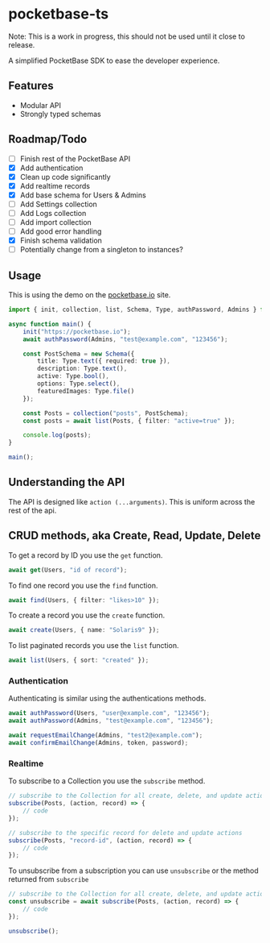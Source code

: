 # pocketbase-ts

Note: This is a work in progress, this should not be used until it close to release.

A simplified PocketBase SDK to ease the developer experience.

## Features

- Modular API
- Strongly typed schemas

## Roadmap/Todo

- [ ] Finish rest of the PocketBase API
- [x] Add authentication
- [x] Clean up code significantly
- [x] Add realtime records
- [x] Add base schema for Users & Admins
- [ ] Add Settings collection
- [ ] Add Logs collection
- [ ] Add import collection
- [ ] Add good error handling
- [x] Finish schema validation
- [ ] Potentially change from a singleton to instances?

## Usage

This is using the demo on the [pocketbase.io](https://pocketbase.io/demo) site.

```typescript
import { init, collection, list, Schema, Type, authPassword, Admins } from "pocketbase-ts";

async function main() {
    init("https://pocketbase.io");
    await authPassword(Admins, "test@example.com", "123456");

    const PostSchema = new Schema({
        title: Type.text({ required: true }),
        description: Type.text(),
        active: Type.bool(),
        options: Type.select(),
        featuredImages: Type.file()
    });

    const Posts = collection("posts", PostSchema);
    const posts = await list(Posts, { filter: "active=true" });

    console.log(posts);
}

main();
```

## Understanding the API

The API is designed like `action (...arguments)`.
This is uniform across the rest of the api.

## CRUD methods, aka Create, Read, Update, Delete

To get a record by ID you use the `get` function.

```ts
await get(Users, "id of record");
```

To find one record you use the `find` function.

```ts
await find(Users, { filter: "likes>10" });
```

To create a record you use the `create` function.

```ts
await create(Users, { name: "Solaris9" });
```

To list paginated records you use the `list` function.

```ts
await list(Users, { sort: "created" });
```

### Authentication

Authenticating is similar using the authentications methods.

```ts
await authPassword(Users, "user@example.com", "123456");
await authPassword(Admins, "test@example.com", "123456");

await requestEmailChange(Admins, "test2@example.com");
await confirmEmailChange(Admins, token, password);
```

### Realtime

To subscribe to a Collection you use the `subscribe` method.

```ts
// subscribe to the Collection for all create, delete, and update actions
subscribe(Posts, (action, record) => {
    // code
});

// subscribe to the specific record for delete and update actions
subscribe(Posts, "record-id", (action, record) => {
    // code
});
```

To unsubscribe from a subscription you can use `unsubscribe` or the method returned from `subscribe`

```ts
// subscribe to the Collection for all create, delete, and update actions
const unsubscribe = await subscribe(Posts, (action, record) => {
    // code
});

unsubscribe();
```
